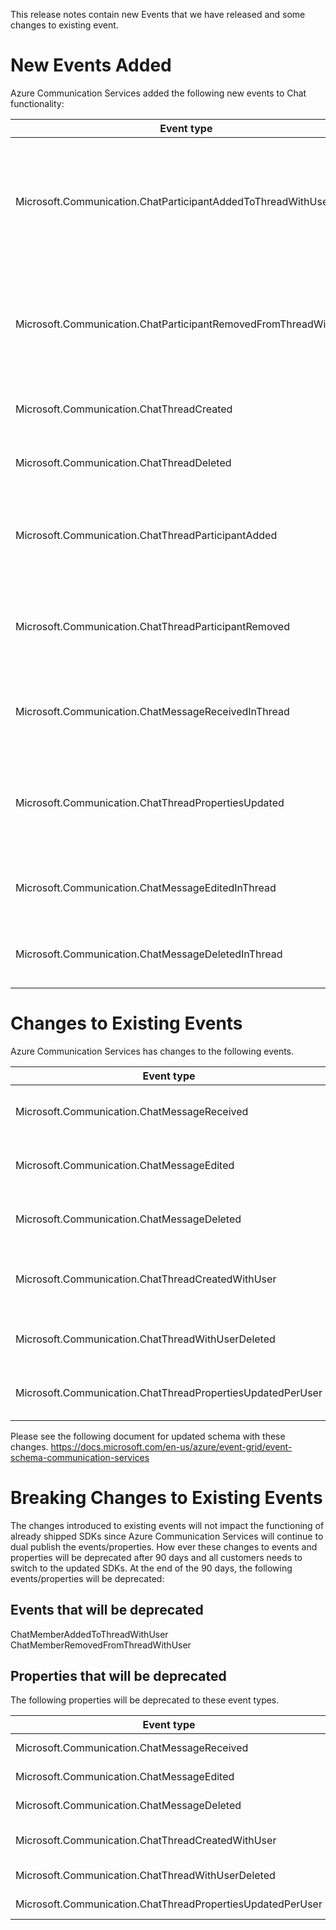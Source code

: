 This release notes contain new Events that we have released and some changes to existing event.

# New Events Added
Azure Communication Services added the following new events to Chat functionality:

| Event type                                                  | Description                                                                                    |
| ----------------------------------------------------------- | ---------------------------------------------------------------------------------------------- |
| Microsoft.Communication.ChatParticipantAddedToThreadWithUser|  Published for a user when a new  participant is added to a chat thread, that the user is part of.|
| Microsoft.Communication.ChatParticipantRemovedFromThreadWithUser |  Published for a user when a participant is removed from a chat thread, that the user is part of. |
| Microsoft.Communication.ChatThreadCreated  | Published when a chat thread is created  |
| Microsoft.Communication.ChatThreadDeleted| Published when a chat thread is deleted  |
| Microsoft.Communication.ChatThreadParticipantAdded | Published when a new participant is added to a chat thread  |
| Microsoft.Communication.ChatThreadParticipantRemoved | Published when a new participant is added to a chat thread.  |  
| Microsoft.Communication.ChatMessageReceivedInThread | Published when a message is received in a chat thread  |    
| Microsoft.Communication.ChatThreadPropertiesUpdated| Published when a chat thread's properties like topic are updated.|    
| Microsoft.Communication.ChatMessageEditedInThread | Published when a message is edited in a chat thread |  
| Microsoft.Communication.ChatMessageDeletedInThread | Published when a message is deleted in  a chat thread  | 

#  Changes to Existing Events 
Azure Communication Services has changes to the following events. 

| Event type                                                  | Property Changes                                                                               |
| ----------------------------------------------------------- | ---------------------------------------------------------------------------------------------- |
| Microsoft.Communication.ChatMessageReceived                 | senderId  => senderCommunicationIdentifier; recipientId => recipientCommunicationIdentifier    |
| Microsoft.Communication.ChatMessageEdited                   | senderId  => senderCommunicationIdentifier; recipientId => recipientCommunicationIdentifier    |
| Microsoft.Communication.ChatMessageDeleted                  | senderId  => senderCommunicationIdentifier; recipientId => recipientCommunicationIdentifier    |
| Microsoft.Communication.ChatThreadCreatedWithUser           | createdBy => createdByCommunicationIdentifier; members => participants ; recipientId => recipientCommunicationIdentifier         |
| Microsoft.Communication.ChatThreadWithUserDeleted           | deletedBy => deletedByCommunicationIdentifier; recipientId => recipientCommunicationIdentifier | 
| Microsoft.Communication.ChatThreadPropertiesUpdatedPerUser  | editedBy => editedByCommunicationIdentifier; recipientId => recipientCommunicationIdentifier              |

Please see the following document for updated schema with these changes.
https://docs.microsoft.com/en-us/azure/event-grid/event-schema-communication-services
# Breaking Changes to Existing Events 

The changes introduced to existing events will not impact the functioning of already shipped SDKs since Azure Communication Services will continue to dual publish the events/properties. How ever these changes to events and properties will be deprecated after 90 days and all customers needs to switch to the updated SDKs. At the end of the 90 days, the following events/properties will be deprecated:

## Events that will be deprecated  

ChatMemberAddedToThreadWithUser
ChatMemberRemovedFromThreadWithUser

## Properties that will be deprecated  

The following properties will be deprecated to these event types.

| Event type                                                  | Property                  |
| ----------------------------------------------------------- | ------------------------- |
| Microsoft.Communication.ChatMessageReceived                 | senderId ; recipientId    |
| Microsoft.Communication.ChatMessageEdited                   | senderId ; recipientI     |
| Microsoft.Communication.ChatMessageDeleted                  | senderId ; recipientI     |
| Microsoft.Communication.ChatThreadCreatedWithUser           | createdBy; members ; recipientId |
| Microsoft.Communication.ChatThreadWithUserDeleted           | deletedBy; recipientId | 
| Microsoft.Communication.ChatThreadPropertiesUpdatedPerUser  | editedBy ; recipientId   |


